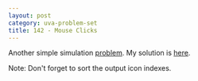 ```yaml
---
layout: post
category: uva-problem-set
title: 142 - Mouse Clicks
---
```


Another simple simulation [problem](http://uva.onlinejudge.org/index.php?option=com_onlinejudge&Itemid=8&category=24&page=show_problem&problem=78).
My solution is
[here](https://github.com/clchiou/uva-problem-set/blob/master/solved/142/142.cc).

Note: Don't forget to sort the output icon indexes.
